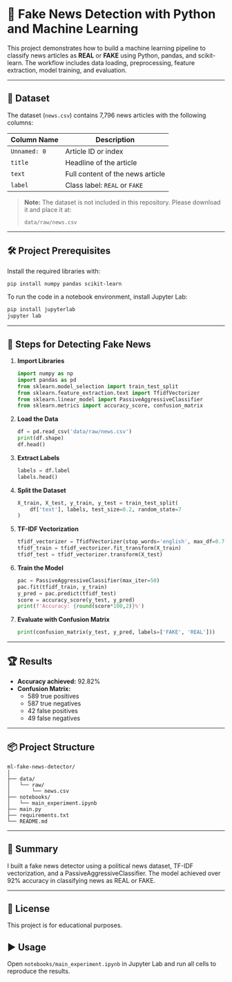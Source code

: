 # 📰 Fake News Detection with Python and Machine Learning

This project demonstrates how to build a machine learning pipeline to classify news articles as **REAL** or **FAKE** using Python, pandas, and scikit-learn. The workflow includes data loading, preprocessing, feature extraction, model training, and evaluation.

---

## 📁 Dataset

The dataset (`news.csv`) contains 7,796 news articles with the following columns:

| Column Name  | Description                      |
| ------------ | -------------------------------- |
| `Unnamed: 0` | Article ID or index              |
| `title`      | Headline of the article          |
| `text`       | Full content of the news article |
| `label`      | Class label: `REAL` or `FAKE`    |

> **Note:** The dataset is not included in this repository. Please download it and place it at:
>
> ```
> data/raw/news.csv
> ```

---

## 🛠️ Project Prerequisites

Install the required libraries with:

```bash
pip install numpy pandas scikit-learn
```

To run the code in a notebook environment, install Jupyter Lab:

```bash
pip install jupyterlab
jupyter lab
```

---

## 🚀 Steps for Detecting Fake News

1. **Import Libraries**

   ```python
   import numpy as np
   import pandas as pd
   from sklearn.model_selection import train_test_split
   from sklearn.feature_extraction.text import TfidfVectorizer
   from sklearn.linear_model import PassiveAggressiveClassifier
   from sklearn.metrics import accuracy_score, confusion_matrix
   ```

2. **Load the Data**

   ```python
   df = pd.read_csv('data/raw/news.csv')
   print(df.shape)
   df.head()
   ```

3. **Extract Labels**

   ```python
   labels = df.label
   labels.head()
   ```

4. **Split the Dataset**

   ```python
   X_train, X_test, y_train, y_test = train_test_split(
       df['text'], labels, test_size=0.2, random_state=7
   )
   ```

5. **TF-IDF Vectorization**

   ```python
   tfidf_vectorizer = TfidfVectorizer(stop_words='english', max_df=0.7)
   tfidf_train = tfidf_vectorizer.fit_transform(X_train)
   tfidf_test = tfidf_vectorizer.transform(X_test)
   ```

6. **Train the Model**

   ```python
   pac = PassiveAggressiveClassifier(max_iter=50)
   pac.fit(tfidf_train, y_train)
   y_pred = pac.predict(tfidf_test)
   score = accuracy_score(y_test, y_pred)
   print(f'Accuracy: {round(score*100,2)}%')
   ```

7. **Evaluate with Confusion Matrix**
   ```python
   print(confusion_matrix(y_test, y_pred, labels=['FAKE', 'REAL']))
   ```

---

## 🏆 Results

- **Accuracy achieved:** 92.82%
- **Confusion Matrix:**
  - 589 true positives
  - 587 true negatives
  - 42 false positives
  - 49 false negatives

---

## 📦 Project Structure

```
ml-fake-news-detector/
│
├── data/
│   └── raw/
│       └── news.csv
├── notebooks/
│   └── main_experiment.ipynb
├── main.py
├── requirements.txt
└── README.md
```

---

## 📝 Summary

I built a fake news detector using a political news dataset, TF-IDF vectorization, and a PassiveAggressiveClassifier. The model achieved over 92% accuracy in classifying news as REAL or FAKE.

---

## 📄 License

This project is for educational purposes.

## ▶️ Usage

Open `notebooks/main_experiment.ipynb` in Jupyter Lab and run all cells to reproduce the results.
